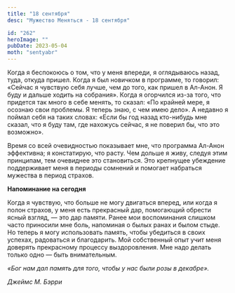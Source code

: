 ```yaml
---
title: "18 сентября"
desc: "Мужество Меняться - 18 сентября"

id: "262"
heroImage: ""
pubDate: 2023-05-04
moth: "sentyabr"
---
```


Когда я беспокоюсь о том, что у меня впереди, я оглядываюсь назад, туда,
откуда пришел. Когда я был новичком в программе, то говорил: «Сейчас я
чувствую себя лучше, чем до того, как пришел в Ал-Анон. Я буду и дальше ходить
на собрания». Когда я огорчился из-за того, что придется так много в себе
менять, то сказал: «По крайней мере, я осознаю свои проблемы. Я теперь знаю, с
чем имею дело». А недавно я поймал себя на таких словах: «Если бы год назад
кто-нибудь мне сказал, что я буду там, где нахожусь сейчас, я не поверил бы,
что это возможно».

Время со всей очевидностью показывает мне, что программа Ал-Анон эффективна; я
констатирую, что расту. Чем дольше я живу, следуя этим принципам, тем
очевиднее это становиться. Это крепнущее убеждение поддерживает меня в периоды
сомнений и помогает набраться мужества в период страхов.

**Напоминание на сегодня**

Когда я чувствую, что больше не могу двигаться вперед, или когда я полон
страхов, у меня есть прекрасный дар, помогающий обрести ясный взгляд, — это
дар памяти. Ранее мои воспоминания слишком часто приносили мне боль, напоминая
о былых ранах и былом стыде. Но теперь я могу использовать память, чтобы
убедиться в своих успехах, радоваться и благодарить. Мой собственный опыт учит
меня доверять прекрасному процессу выздоровления. Мне надо делать только одно
— быть внимательным.

_«Бог нам дал память для того, чтобы у нас были розы в декабре»._

_Джеймс М. Бэрри_
